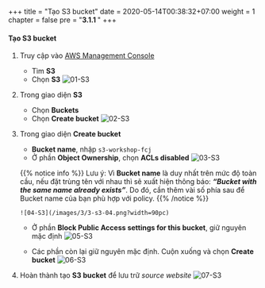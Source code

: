 +++
title = "Tạo S3 bucket"
date = 2020-05-14T00:38:32+07:00
weight = 1
chapter = false
pre = "<b>3.1.1 </b>"
+++

#### Tạo S3 bucket

1.  Truy cập vào
    [AWS Management Console](https://ap-southeast-1.console.aws.amazon.com/console/home?nc2=h_ct&src=header-signin&region=ap-southeast-1)

    - Tìm **S3**
    - Chọn **S3**
      ![01-S3](/images/3/3-s3-01.png?width=90pc)

2.  Trong giao diện **S3**

    - Chọn **Buckets**
    - Chọn **Create bucket**
      ![02-S3](/images/3/3-s3-02.png?width=90pc)

3.  Trong giao diện **Create bucket**

    - **Bucket name**, nhập `s3-workshop-fcj`
    - Ở phần **Object Ownership**, chọn **ACLs disabled**
      ![03-S3](/images/3/3-s3-03.png?width=90pc)

    {{% notice info %}}
    Lưu ý: Vì **Bucket name** là duy nhất trên mức độ toàn cầu, nếu đặt trùng tên với nhau thì sẽ xuất hiện thông báo: _**“Bucket with the same name already exists”**_. Do đó, cần thêm vài số phía sau để Bucket name của bạn phù hợp với policy.
    {{% /notice %}}

        ![04-S3](/images/3/3-s3-04.png?width=90pc)

    - Ở phần **Block Public Access settings for this bucket**, giữ nguyên mặc định
      ![05-S3](/images/3/3-s3-05.png?width=90pc)

    - Các phần còn lại giữ nguyên mặc định. Cuộn xuống và chọn **Create bucket**
      ![06-S3](/images/3/3-s3-06.png?width=90pc)

4.  Hoàn thành tạo **S3 bucket** để lưu trữ _source website_
    ![07-S3](/images/3/3-s3-07.png?width=90pc)
